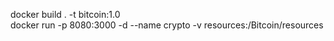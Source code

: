 docker build . -t bitcoin:1.0 \
docker run -p 8080:3000 -d --name crypto -v resources:/Bitcoin/resources <image>